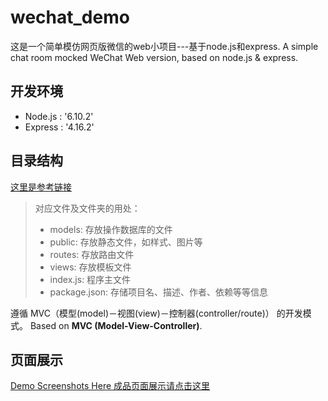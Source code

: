 # wechat_demo
这是一个简单模仿网页版微信的web小项目---基于node.js和express.
A simple chat room mocked WeChat Web version, based on node.js & express.
## 开发环境
- Node.js : '6.10.2'
- Express : '4.16.2'
## 目录结构
[这里是参考链接](https://github.com/nswbmw/N-blog/blob/master/book/4.2%20%E5%87%86%E5%A4%87%E5%B7%A5%E4%BD%9C.md)
> 对应文件及文件夹的用处：
> - models: 存放操作数据库的文件
> - public: 存放静态文件，如样式、图片等
> - routes: 存放路由文件
> - views: 存放模板文件
> - index.js: 程序主文件
> - package.json: 存储项目名、描述、作者、依赖等等信息

遵循 MVC（模型(model)－视图(view)－控制器(controller/route)） 的开发模式。
Based on **MVC (Model-View-Controller)**.
## 页面展示
[Demo Screenshots Here 成品页面展示请点击这里](https://github.com/12vv/wechat_demo/blob/master/about/page.md)

